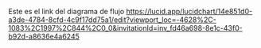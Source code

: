 Este es el link del diagrama de flujo https://lucid.app/lucidchart/14e851d0-a3de-4784-8cfd-4c9f17dd75a1/edit?viewport_loc=-4628%2C-1083%2C1997%2C844%2C0_0&invitationId=inv_fd46a698-8e1c-43f0-b92d-a8636e4a6245
 
